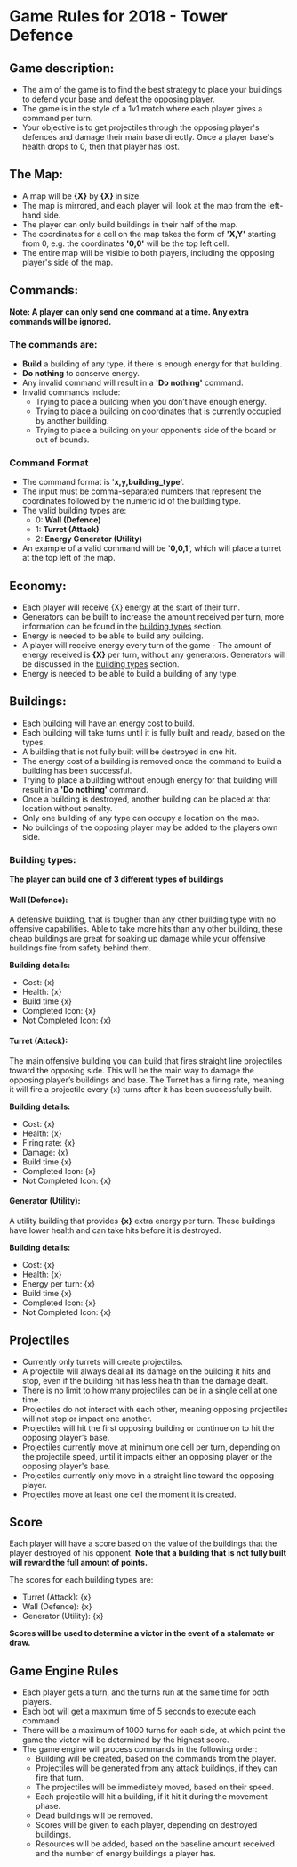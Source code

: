 # Game Rules for 2018 - Tower Defence
## Game description:
* The aim of the game is to find the best strategy to place your buildings to defend your base and defeat the opposing player.
* The game is in the style of a 1v1 match where each player gives a command per turn.
* Your objective is to get projectiles through the opposing player's defences and damage their main base directly. Once a player base's health drops to 0, then that player has lost.

## The Map:
* A map will be **{X}** by **{X}** in size.
* The map is mirrored, and each player will look at the map from the left-hand side.
* The player can only build buildings in their half of the map.
* The coordinates for a cell on the map takes the form of **'X,Y'** starting from 0, e.g. the coordinates **'0,0'** will be the top left cell.
* The entire map will be visible to both players, including the opposing player's side of the map.

## Commands:
**Note: A player can only send one command at a time. Any extra commands will be ignored.**

### The commands are:
* **Build** a building of any type, if there is enough energy for that building.
* **Do nothing** to conserve energy.
* Any invalid command will result in a **'Do nothing'** command.
* Invalid commands include:
	* Trying to place a building when you don’t have enough energy.
	* Trying to place a building on coordinates that is currently occupied by another building.
	* Trying to place a building on your opponent’s side of the board or out of bounds.

### Command Format
* The command format is '**x,y,building_type**'.
* The input must be comma-separated numbers that represent the coordinates followed by the numeric id of the building type.
* The valid building types are:
	* 0: **Wall (Defence)**
	* 1: **Turret (Attack)**
	* 2: **Energy Generator (Utility)**
* An example of a valid command will be '**0,0,1**', which will place a turret at the top left of the map.

## Economy:
* Each player will receive {X} energy at the start of their turn.
* Generators can be built to increase the amount received per turn, more information can be found in the [building types](#building-types) section.
* Energy is needed to be able to build any building.
* A player will receive energy every turn of the game - The amount of energy received is **{X}** per turn, without any generators. Generators will be discussed in the [building types](#building-types) section.
* Energy is needed to be able to build a building of any type.



## Buildings:
* Each building will have an energy cost to build.
* Each building will take turns until it is fully built and ready, based on the types.
* A building that is not fully built will be destroyed in one hit.
* The energy cost of a building is removed once the command to build a building has been successful.
* Trying to place a building without enough energy for that building will result in a **'Do nothing'** command.
* Once a building is destroyed, another building can be placed at that location without penalty.
* Only one building of any type can occupy a location on the map.
* No buildings of the opposing player may be added to the players own side.

### Building types:
**The player can build one of 3 different types of buildings**

#### Wall (Defence):
A defensive building, that is tougher than any other building type with no offensive capabilities.
Able to take more hits than any other building, these cheap buildings are great for soaking up damage while your offensive buildings fire from safety behind them.

**Building details:**
* Cost: {x}
* Health: {x}
* Build time {x}
* Completed Icon: {x}
* Not Completed Icon: {x}

#### Turret (Attack):
The main offensive building you can build that fires straight line projectiles toward the opposing side. This will be the main way to damage the opposing player’s buildings and base.
The Turret has a firing rate, meaning it will fire a projectile every {x} turns after it has been successfully built.

**Building details:**
* Cost:	{x}
* Health: {x}
* Firing rate: {x}
* Damage: {x}
* Build time {x}
* Completed Icon: {x}
* Not Completed Icon: {x}

#### Generator (Utility):
A utility building that provides **{x}** extra energy per turn. These buildings have lower health and can take hits before it is destroyed.

**Building details:**
* Cost:	{x}
* Health: {x}
* Energy per turn: {x}
* Build time {x}
* Completed Icon: {x}
* Not Completed Icon: {x}

## Projectiles
* Currently only turrets will create projectiles.
* A projectile will always deal all its damage on the building it hits and stop, even if the building hit has less health than the damage dealt.
* There is no limit to how many projectiles can be in a single cell at one time.
* Projectiles do not interact with each other, meaning opposing projectiles will not stop or impact one another.
* Projectiles will hit the first opposing building or continue on to hit the opposing player’s base.
* Projectiles currently move at minimum one cell per turn, depending on the projectile speed, until it impacts either an opposing player or the opposing player's base.
* Projectiles currently only move in a straight line toward the opposing player.
* Projectiles move at least one cell the moment it is created.

## Score
Each player will have a score based on the value of the buildings that the player destroyed of his opponent.
**Note that a building that is not fully built will reward the full amount of points.**

The scores for each building types are:
* Turret (Attack): {x}
* Wall (Defence): {x}
* Generator (Utility): {x}

**Scores will be used to determine a victor in the event of a stalemate or draw.**

## Game Engine Rules
* Each player gets a turn, and the turns run at the same time for both players.
* Each bot will get a maximum time of 5 seconds to execute each command.
* There will be a maximum of 1000 turns for each side, at which point the game the victor will be determined by the highest score.
* The game engine will process commands in the following order:
	* Building will be created, based on the commands from the player.
	* Projectiles will be generated from any attack buildings, if they can fire that turn.
	* The projectiles will be immediately moved, based on their speed.
	* Each projectile will hit a building, if it hit it during the movement phase.
	* Dead buildings will be removed.
	* Scores will be given to each player, depending on destroyed buildings.
	* Resources will be added, based on the baseline amount received and the number of energy buildings a player has.
